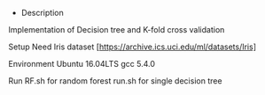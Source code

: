 + Description

Implementation of Decision tree and K-fold cross validation

Setup
Need Iris dataset
[https://archive.ics.uci.edu/ml/datasets/Iris]

Environment
Ubuntu 16.04LTS
gcc 5.4.0

Run
 RF.sh for random forest
 run.sh for single decision tree

